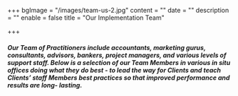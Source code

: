 +++
bgImage = "/images/team-us-2.jpg"
content = ""
date = ""
description = ""
enable = false
title = "Our Implementation Team"

+++
##### Our Team of Practitioners include accountants, marketing gurus, consultants, advisors, bankers, project managers, and various levels of support staff. Below is a selection of our Team Members in various in situ offices doing what they do best - to lead the way for Clients and teach Clients’ staff Members best practices so that improved performance and results  are long- lasting.